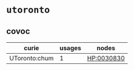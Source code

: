 # `utoronto`

## covoc

| curie         |   usages | nodes                                                   |
|---------------|----------|---------------------------------------------------------|
| UToronto:chum |        1 | [HP:0030830](http://purl.obolibrary.org/obo/HP_0030830) |

